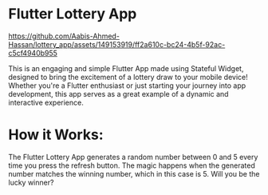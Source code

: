 # Flutter Lottery App

https://github.com/Aabis-Ahmed-Hassan/lottery_app/assets/149153919/ff2a610c-bc24-4b5f-92ac-c5cf4940b955

This is an engaging and simple Flutter App made using Stateful Widget, designed to bring the excitement of a lottery draw to your mobile device! Whether you're a Flutter enthusiast or just starting your journey into app development, this app serves as a great example of a dynamic and interactive experience.

# How it Works:

The Flutter Lottery App generates a random number between 0 and 5 every time you press the refresh button. The magic happens when the generated number matches the winning number, which in this case is 5. Will you be the lucky winner?
